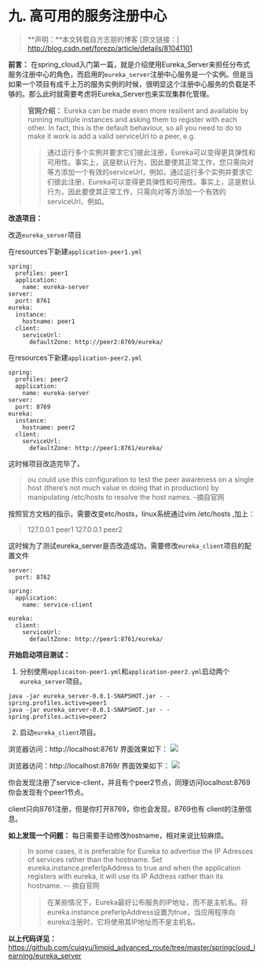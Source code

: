 # 九. 高可用的服务注册中心

> **声明：**本文转载自方志朋的博客 [原文链接：] http://blog.csdn.net/forezp/article/details/81041101

**前言：** 在spring_cloud入门第一篇，就是介绍使用Eureka_Server来担任分布式服务注册中心的角色，而启用的`eureka_server`注册中心服务是一个实例。但是当如果一个项目有成千上万的服务实例的时候，很明显这个注册中心服务的负载是不够的。那么此时就需要考虑将Eureka_Server也来实现集群化管理。

> **官网介绍：** Eureka can be made even more resilient and available by running multiple instances and asking them to register with each other. In fact, this is the default behaviour, so all you need to do to make it work is add a valid serviceUrl to a peer, e.g.
> 
>> 通过运行多个实例并要求它们彼此注册，Eureka可以变得更具弹性和可用性。事实上，这是默认行为，因此要使其正常工作，您只需向对等方添加一个有效的serviceUrl，例如，通过运行多个实例并要求它们彼此注册，Eureka可以变得更具弹性和可用性。事实上，这是默认行为，因此要使其正常工作，只需向对等方添加一个有效的serviceUrl，例如。

**改造项目：**

改造`eureka_server`项目

在resources下新建`application-peer1.yml`
```
spring:
  profiles: peer1
  application:
    name: eureka-server
server:
  port: 8761
eureka:
  instance:
    hostname: peer1
  client:
    serviceUrl:
      defaultZone: http://peer2:8769/eureka/
```

在resources下新建`application-peer2.yml`
```
spring:
  profiles: peer2
  application:
    name: eureka-server
server:
  port: 8769
eureka:
  instance:
    hostname: peer2
  client:
    serviceUrl:
      defaultZone: http://peer1:8761/eureka/
```

这时候项目改造完毕了。
> ou could use this configuration to test the peer awareness on a single host (there’s not much value in doing that in production) by manipulating /etc/hosts to resolve the host names.
> -摘自官网

按照官方文档的指示，需要改变etc/hosts，linux系统通过vim /etc/hosts ,加上：
> 127.0.0.1 peer1
> 127.0.0.1 peer2

这时候为了测试eureka_server是否改造成功，需要修改`eureka_client`项目的配置文件
```
server:
  port: 8762

spring:
  application:
    name: service-client

eureka:
  client:
    serviceUrl:
      defaultZone: http://peer1:8761/eureka/
```

**开始启动项目测试：**

1. 分别使用`applicaiton-peer1.yml`和`application-peer2.yml`启动两个`eureka_server`项目。
```
java -jar eureka_server-0.0.1-SNAPSHOT.jar - -spring.profiles.active=peer1
java -jar eureka_server-0.0.1-SNAPSHOT.jar - -spring.profiles.active=peer2
```

2. 启动`eureka_client`项目。

浏览器访问：http://localhost:8761/ 界面效果如下：
![](https://note.youdao.com/yws/public/resource/8a3bdadc14ca85b7eddc14be9dc18bf5/xmlnote/368B1BF4E46249C7AA9E7C123037BE5A/18615)

浏览器访问：http://localhost:8769/ 界面效果如下：
![](https://note.youdao.com/yws/public/resource/8a3bdadc14ca85b7eddc14be9dc18bf5/xmlnote/B14626DD3E7A4A3B9D00E0BC1325B084/18616)

你会发现注册了service-client，并且有个peer2节点，同理访问localhost:8769你会发现有个peer1节点。

client只向8761注册，但是你打开8769，你也会发现，8769也有 client的注册信息。

**如上发现一个问题：** 每日需要手动修改hostname，相对来说比较麻烦。
> In some cases, it is preferable for Eureka to advertise the IP Adresses of services rather than the hostname. Set eureka.instance.preferIpAddress to true and when the application registers with eureka, it will use its IP Address rather than its hostname.
-- 摘自官网
>> 在某些情况下，Eureka最好公布服务的IP地址，而不是主机名。将eureka.instance.preferIpAddress设置为true，当应用程序向eureka注册时，它将使用其IP地址而不是主机名。

**以上代码详见：** https://github.com/cuiqyu/limpid_advanced_route/tree/master/springcloud_learning/eureka_server

